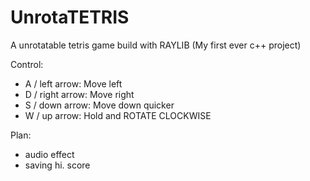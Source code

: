 # UnrotaTETRIS
A unrotatable tetris game build with RAYLIB
(My first ever c++ project)

Control:
- A / left arrow:  Move left
- D / right arrow: Move right
- S / down arrow:  Move down quicker
- W / up arrow:    Hold and ROTATE CLOCKWISE

Plan:
- audio effect
- saving hi. score
